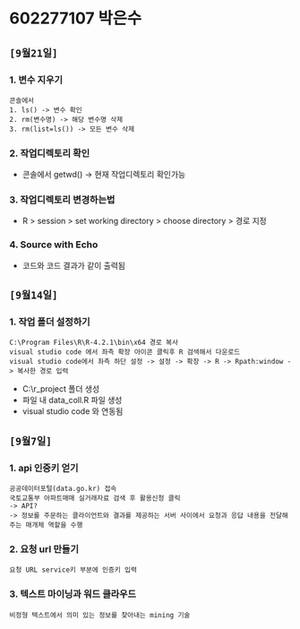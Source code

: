 # 602277107 박은수
## `[9월21일]`
### 1. 변수 지우기
```
콘솔에서
1. ls() -> 변수 확인
2. rm(변수명) -> 해당 변수명 삭제
3. rm(list=ls()) -> 모든 변수 삭제
```
### 2. 작업디렉토리 확인
* 콘솔에서 getwd() -> 현재 작업디렉토리 확인가능
### 3. 작업디렉토리 변경하는법
* R > session > set working directory > choose directory > 경로 지정
### 4. Source with Echo
* 코드와 코드 결과가 같이 출력됨

## `[9월14일]`
### 1. 작업 폴더 설정하기
```
C:\Program Files\R\R-4.2.1\bin\x64 경로 복사
visual studio code 에서 좌측 확장 아이콘 클릭후 R 검색해서 다운로드
visual studio code에서 좌측 하단 설정 -> 설정 -> 확장 -> R -> Rpath:window -> 복사한 경로 입력
```
* C:\r_project 폴더 생성
* 파일 내 data_coll.R 파일 생성
* visual studio code 와 연동됨

## `[9월7일]`
### 1. api 인증키 얻기
```
공공데이터포털(data.go.kr) 접속
국토교통부 아파트매매 실거래자료 검색 후 활용신청 클릭
-> API?
-> 정보를 주문하는 클라이언트와 결과를 제공하는 서버 사이에서 요청과 응답 내용을 전달해 주는 매개체 역할을 수행
```

### 2. 요청 url 만들기
```
요청 URL service키 부분에 인증키 입력
```
### 3. 텍스트 마이닝과 워드 클라우드
```
비정형 텍스트에서 의미 있는 정보를 찾아내는 mining 기술
```
